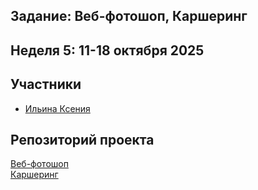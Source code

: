 ## Задание: Веб-фотошоп, Каршеринг
## Неделя 5: 11-18 октября 2025 

## Участники
- [Ильина Ксения](https://github.com/Hioka3) 

## Репозиторий проекта
[Веб-фотошоп](https://github.com/Hioka3/webphotoshop)<br>
[Каршеринг](https://github.com/Hioka3/carshering)